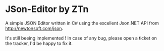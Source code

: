 JSon-Editor by ZTn
==================

A simple JSON Editor written in C# using the excellent Json.NET API from http://newtonsoft.com/json.

It's still beeing implemented !
In case of any bug, please open a ticket on the tracker, I'd be happy to fix it.